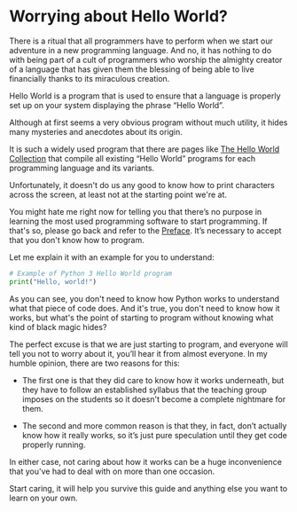 # Worrying about Hello World?

There is a ritual that all programmers have to perform when we start our adventure in a new programming language. And no, it has nothing to do with being part of a cult of programmers who worship the almighty creator of a language that has given them the blessing of being able to live financially thanks to its miraculous creation.

Hello World is a program that is used to ensure that a language is properly set up on your system displaying the phrase “Hello World”.

Although at first seems a very obvious program without much utility, it hides many mysteries and anecdotes about its origin.

It is such a widely used program that there are pages like [The Hello World Collection](http://helloworldcollection.de/) that compile all existing “Hello World” programs for each programming language and its variants.

Unfortunately, it doesn't do us any good to know how to print characters across the screen, at least not at the starting point we're at.

You might hate me right now for telling you that there’s no purpose in learning the most used programming software to start programming. If that's so, please go back and refer to the [Preface](../instructions/preface.md). It’s necessary to accept that you don't know how to program.

Let me explain it with an example for you to understand:

```python
# Example of Python 3 Hello World program
print("Hello, world!")
```

As you can see, you don't need to know how Python works to understand what that piece of code does. And it's true, you don't need to know how it works, but what's the point of starting to program without knowing what kind of black magic hides?

The perfect excuse is that we are just starting to program, and everyone will tell you not to worry about it, you’ll hear it from almost everyone. In my humble opinion, there are two reasons for this:

 - The first one is that they did care to know how it works underneath, but they have to follow an established syllabus that the teaching group imposes on the students so it doesn't become a complete nightmare for them.

 - The second and more common reason is that they, in fact, don’t actually know how it really works, so it’s just pure speculation until they get code properly running.

In either case, not caring about how it works can be a huge inconvenience that you've had to deal with on more than one occasion.

Start caring, it will help you survive this guide and anything else you want to learn on your own.
